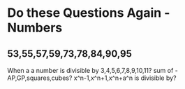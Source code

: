 # Do these Questions Again - Numbers

## 53,55,57,59,73,78,84,90,95
When a a number is divisible by 3,4,5,6,7,8,9,10,11?
sum of -  AP,GP,squares,cubes?
x^n-1,x^n+1,x^n+a^n is divisible by?